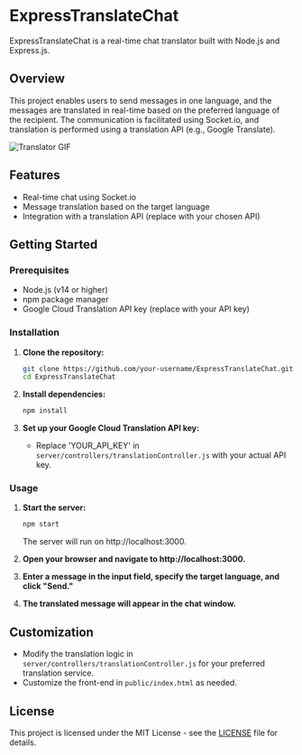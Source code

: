 # ExpressTranslateChat

ExpressTranslateChat is a real-time chat translator built with Node.js and Express.js.

## Overview

This project enables users to send messages in one language, and the messages are translated in real-time based on the preferred language of the recipient. The communication is facilitated using Socket.io, and translation is performed using a translation API (e.g., Google Translate).

![Translator GIF](https://media4.giphy.com/media/UjYn0QffVnZhYcJ7Rl/giphy.gif?cid=ecf05e471x5maud9snzwy0xbuq3yo9gvmbpzbm4uj8tqgl7x&ep=v1_gifs_search&rid=giphy.gif&ct=g)

## Features

- Real-time chat using Socket.io
- Message translation based on the target language
- Integration with a translation API (replace with your chosen API)

## Getting Started

### Prerequisites

- Node.js (v14 or higher)
- npm package manager
- Google Cloud Translation API key (replace with your API key)

### Installation

1. **Clone the repository:**

    ```bash
    git clone https://github.com/your-username/ExpressTranslateChat.git
    cd ExpressTranslateChat
    ```

2. **Install dependencies:**

    ```bash
    npm install
    ```

3. **Set up your Google Cloud Translation API key:**

    - Replace 'YOUR_API_KEY' in `server/controllers/translationController.js` with your actual API key.

### Usage

1. **Start the server:**

    ```bash
    npm start
    ```

    The server will run on http://localhost:3000.

2. **Open your browser and navigate to http://localhost:3000.**

3. **Enter a message in the input field, specify the target language, and click "Send."**

4. **The translated message will appear in the chat window.**

## Customization

- Modify the translation logic in `server/controllers/translationController.js` for your preferred translation service.
- Customize the front-end in `public/index.html` as needed.

## License

This project is licensed under the MIT License - see the [LICENSE](/path/to/LICENSE) file for details.
